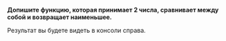 
**Допишите функцию, которая принимает 2 числа, сравнивает между собой и возвращает наименьшее.**


Результат вы будете видеть в консоли справа.


